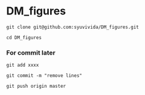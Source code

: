# DM_figures
```
git clone git@github.com:syuvivida/DM_figures.git

cd DM_figures
```


### For commit later
```
git add xxxx

git commit -m "remove lines"

git push origin master
```
